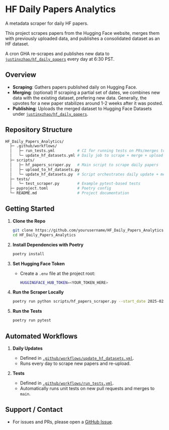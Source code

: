 # HF Daily Papers Analytics

A metadata scraper for daily HF papers.

This project scrapes papers from the Hugging Face website, merges them with previously uploaded data, and publishes a consolidated dataset as an HF dataset.

A cron GHA re-scrapes and publishes new data to [`justinxzhao/hf_daily_papers`](https://huggingface.co/datasets/justinxzhao/hf_daily_papers) every day at 6:30 PST.

## Overview

- **Scraping**: Gathers papers published daily on Hugging Face.
- **Merging**: (optional) If scraping a partial set of dates, we combines new data with the existing dataset, prefering new data. Generally, the upvotes for a new paper stabilizes around 1-2 weeks after it was posted.
- **Publishing**: Uploads the merged dataset to Hugging Face Datasets under [`justinxzhao/hf_daily_papers`](https://huggingface.co/datasets/justinxzhao/hf_daily_papers).

## Repository Structure

```bash
HF_Daily_Papers_Analytics/
  ├─ .github/workflows/
  │   ├─ run_tests.yml          # CI for running tests on PRs/merges to main
  │   └─ update_hf_datasets.yml # Daily job to scrape + merge + upload data
  ├─ scripts/
  │   ├─ hf_papers_scraper.py   # Main script to scrape daily papers
  │   ├─ upload_to_hf_datasets.py
  │   └─ update_hf_datasets.py  # Script orchestrates daily update + merging
  ├─ tests/
  │   └─ test_scraper.py        # Example pytest-based tests
  ├─ pyproject.toml             # Poetry config
  └─ README.md                  # Project documentation
```

## Getting Started

1. **Clone the Repo**  

   ```bash
   git clone https://github.com/yourusername/HF_Daily_Papers_Analytics.git
   cd HF_Daily_Papers_Analytics
   ```

2. **Install Dependencies with Poetry**  

   ```bash
   poetry install
   ```

3. **Set Hugging Face Token**  

   - Create a `.env` file at the project root:

     ```bash
     HUGGINGFACE_HUB_TOKEN=<YOUR_TOKEN_HERE>
     ```

4. **Run the Scraper Locally**  

   ```bash
   poetry run python scripts/hf_papers_scraper.py --start_date 2025-02-01 --end_date 2025-02-28 --output_file test.jsonl
   ```

5. **Run the Tests**  

   ```bash
   poetry run pytest
   ```

## Automated Workflows

1. **Daily Updates**  

   - Defined in [`.github/workflows/update_hf_datasets.yml`](.github/workflows/update_hf_datasets.yml).  
   - Runs every day to scrape new papers and re-upload.

2. **Tests**

   - Defined in [`.github/workflows/run_tests.yml`](.github/workflows/run_tests.yml).  
   - Automatically runs unit tests on new pull requests and merges to `main`.

## Support / Contact

- For issues and PRs, please open a [GitHub Issue](https://github.com/justinxzhao/hf-daily-papers-analytics/issues).  
